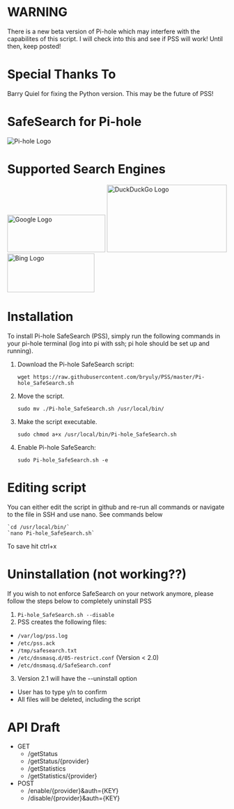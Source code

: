 # WARNING
There is a new beta version of Pi-hole which may interfere with the capabilites of this script. I will check into this and see if PSS will work! Until then, keep posted!

# Special Thanks To

Barry Quiel for fixing the Python version. This may be the future of PSS!

# SafeSearch for Pi-hole

![Pi-hole Logo](https://i0.wp.com/pi-hole.net/wp-content/uploads/2017/06/Vortex-r.png?resize=100%2C100&ssl=1)

# Supported Search Engines

<img src="https://www.festisite.com/static/partylogo/img/logos/google.png" alt="Google Logo" width="225" height="86">
<img src="https://dwglogo.com/wp-content/uploads/2016/01/DuckDuckGo_logo_004.svg" alt="DuckDuckGo Logo" width="275" height="154.75">
<img src="https://upload.wikimedia.org/wikipedia/commons/thumb/e/e9/Bing_logo.svg/2000px-Bing_logo.svg.png" alt="Bing Logo" width="200" height="89.2">

# Installation

To install Pi-hole SafeSearch (PSS), simply run the following commands in your pi-hole terminal (log into pi with ssh; pi hole should be set up and running).

1. Download the Pi-hole SafeSearch script:
  
    `wget https://raw.githubusercontent.com/bryuly/PSS/master/Pi-hole_SafeSearch.sh`

2. Move the script.
  
    `sudo mv ./Pi-hole_SafeSearch.sh /usr/local/bin/`

3. Make the script executable.
  
    `sudo chmod a+x /usr/local/bin/Pi-hole_SafeSearch.sh`

4. Enable Pi-hole SafeSearch:
  
    `sudo Pi-hole_SafeSearch.sh -e`

# Editing script
You can either edit the script in github and re-run all commands or navigate to the file in SSH and use nano. See commands below

    `cd /usr/local/bin/`
    `nano Pi-hole_SafeSearch.sh`

To save hit ctrl+x        


# Uninstallation (not working??)

If you wish to not enforce SafeSearch on your network anymore, please follow the steps below to completely uninstall PSS
1. `Pi-hole_SafeSearch.sh --disable`
2. PSS creates the following files:
  - `/var/log/pss.log`
  - `/etc/pss.ack`
  - `/tmp/safesearch.txt`
  - `/etc/dnsmasq.d/05-restrict.conf` (Version < 2.0)
  - `/etc/dnsmasq.d/SafeSearch.conf`
3. Version 2.1 will have the --uninstall option
  - User has to type y/n to confirm
  - All files will be deleted, including the script
  
# API Draft
- GET 
  * /getStatus
  * /getStatus/{provider}
  * /getStatistics
  * /getStatistics/{provider}
- POST
  * /enable/{provider}&auth={KEY}
  * /disable/{provider}&auth={KEY}
